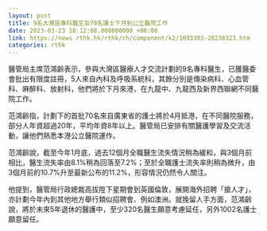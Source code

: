 ```yaml
---
layout: post
title: 9名大灣區專科醫生及70名護士下月到公立醫院工作
date: 2023-03-23 18:12:08.000000000 +08:00
link: https://news.rthk.hk/rthk/ch/component/k2/1693303-20230323.htm
categories: rthk
---
```


醫管局主席范鴻齡表示，參與大灣區醫療人才交流計劃的9名專科醫生，已獲醫委會批出有限度註冊，5人來自內科及呼吸系統科，其餘分別是傳染病科、心血管科、麻醉科、放射科，他們將於下月來港，在九龍中、九龍西及新界西聯網不同醫院工作。

范鴻齡指，計劃下的首批70名來自廣東省的護士將於4月抵港，在不同醫院服務，部分人年資超過20年，平均年資8年以上。醫管局已安排有關醫護學習及交流活動，讓他們熟悉本港公立醫院運作。

范鴻齡說，截至今年1月底，過去12個月全職醫生流失情況稍為緩和，與3個月前相比，醫生流失率由8.1%稍為回落至7.2%；至於全職護士流失率則稍為微升，由3個月前的10.7%升至最新公布的11.2%，形容情況仍然令人關注。

他提到，醫管局行政總裁高拔陞下星期會到英國倫敦，展開海外招聘「搶人才」，亦計劃今年內到其他地方舉行類似招聘會、例如澳洲。就挽留人手方面，范鴻齡說，將於未來5年退休的醫護中，至少320名醫生願意考慮延任，另外1002名護士願意留任。
